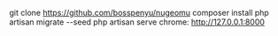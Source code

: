 git clone https://github.com/bosspenyu/nugeomu
composer install
php artisan migrate --seed
php artisan serve
chrome: http://127.0.0.1:8000
